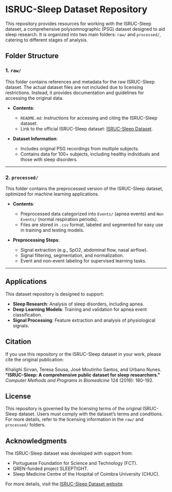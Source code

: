 # ISRUC-Sleep Dataset Repository

This repository provides resources for working with the ISRUC-Sleep dataset, a comprehensive polysomnographic (PSG) dataset designed to aid sleep research. It is organized into two main folders: `raw/` and `processed/`, catering to different stages of analysis.

## Folder Structure

### **1. `raw/`**

This folder contains references and metadata for the raw ISRUC-Sleep dataset. The actual dataset files are not included due to licensing restrictions. Instead, it provides documentation and guidelines for accessing the original data.

- **Contents**:
  - `README.md`: Instructions for accessing and citing the ISRUC-Sleep dataset.
  - Link to the official ISRUC-Sleep dataset: [ISRUC-Sleep Dataset](https://sleeptight.isr.uc.pt/).

- **Dataset Information**:
  - Includes original PSG recordings from multiple subjects.
  - Contains data for 100+ subjects, including healthy individuals and those with sleep disorders.

---

### **2. `processed/`**

This folder contains the preprocessed version of the ISRUC-Sleep dataset, optimized for machine learning applications.

- **Contents**:
  - Preprocessed data categorized into `Events/` (apnea events) and `Non Events/` (normal respiration periods).
  - Files are stored in `.csv` format, labeled and segmented for easy use in training and testing models.

- **Preprocessing Steps**:
  - Signal extraction (e.g., SpO2, abdominal flow, nasal airflow).
  - Signal filtering, segmentation, and normalization.
  - Event and non-event labeling for supervised learning tasks.

---

## Applications

This dataset repository is designed to support:

- **Sleep Research**: Analysis of sleep disorders, including apnea.
- **Deep Learning Models**: Training and validation for apnea event classification.
- **Signal Processing**: Feature extraction and analysis of physiological signals.

## Citation

If you use this repository or the ISRUC-Sleep dataset in your work, please cite the original publication:

Khalighi Sirvan, Teresa Sousa, José Moutinho Santos, and Urbano Nunes.  
**"ISRUC-Sleep: A comprehensive public dataset for sleep researchers."**  
*Computer Methods and Programs in Biomedicine* 124 (2016): 180-192.

## License

This repository is governed by the licensing terms of the original ISRUC-Sleep dataset. Users must comply with the dataset’s terms and conditions. For more details, refer to the licensing information in the `raw/` and `processed/` folders.

## Acknowledgments

The ISRUC-Sleep dataset was developed with support from:

- Portuguese Foundation for Science and Technology (FCT).
- QREN-funded project SLEEPTIGHT.
- Sleep Medicine Centre of the Hospital of Coimbra University (CHUC).

For more details, visit the [ISRUC-Sleep Dataset website](https://sleeptight.isr.uc.pt/).
